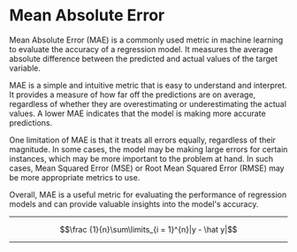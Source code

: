 # Mean Absolute Error

Mean Absolute Error (MAE) is a commonly used metric in machine learning to evaluate the accuracy of a regression model. It measures the average absolute difference between the predicted and actual values of the target variable.

MAE is a simple and intuitive metric that is easy to understand and interpret. It provides a measure of how far off the predictions are on average, regardless of whether they are overestimating or underestimating the actual values. A lower MAE indicates that the model is making more accurate predictions.

One limitation of MAE is that it treats all errors equally, regardless of their magnitude. In some cases, the model may be making large errors for certain instances, which may be more important to the problem at hand. In such cases, Mean Squared Error (MSE) or Root Mean Squared Error (RMSE) may be more appropriate metrics to use.

Overall, MAE is a useful metric for evaluating the performance of regression models and can provide valuable insights into the model's accuracy.

****
$$\frac {1}{n}\sum\limits_{i = 1}^{n}|y - \hat y|$$
****
